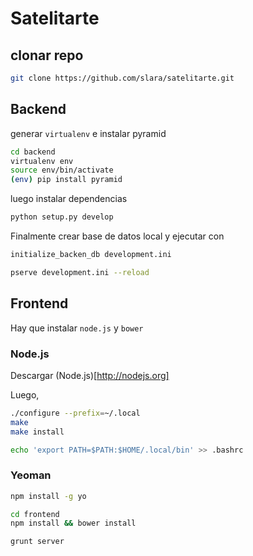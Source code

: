 # Satelitarte

## clonar repo

```Bash
git clone https://github.com/slara/satelitarte.git
```

## Backend

generar `virtualenv` e instalar pyramid

```Bash
cd backend
virtualenv env
source env/bin/activate
(env) pip install pyramid
```

luego instalar dependencias

```Bash
python setup.py develop
```

Finalmente crear base de datos local y ejecutar con 

```Bash
initialize_backen_db development.ini

pserve development.ini --reload
```

## Frontend

Hay que instalar `node.js` y `bower`

### Node.js

Descargar (Node.js)[http://nodejs.org]

Luego,

```Bash
./configure --prefix=~/.local
make
make install

echo 'export PATH=$PATH:$HOME/.local/bin' >> .bashrc
```

### Yeoman

```Bash
npm install -g yo

cd frontend
npm install && bower install

grunt server
```

